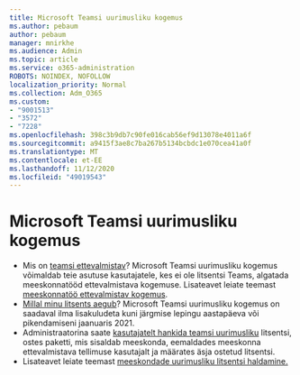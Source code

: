 ```yaml
---
title: Microsoft Teamsi uurimusliku kogemus
ms.author: pebaum
author: pebaum
manager: mnirkhe
ms.audience: Admin
ms.topic: article
ms.service: o365-administration
ROBOTS: NOINDEX, NOFOLLOW
localization_priority: Normal
ms.collection: Adm_O365
ms.custom:
- "9001513"
- "3572"
- "7228"
ms.openlocfilehash: 398c3b9db7c90fe016cab56ef9d13078e4011a6f
ms.sourcegitcommit: a9415f3ae8c7ba267b5134bcbdc1e070cea41a0f
ms.translationtype: MT
ms.contentlocale: et-EE
ms.lasthandoff: 11/12/2020
ms.locfileid: "49019543"
---
```

# <a name="microsoft-teams-exploratory-experience"></a>Microsoft Teamsi uurimusliku kogemus

- Mis on [teamsi ettevalmistav](https://docs.microsoft.com/microsoftteams/teams-exploratory)? Microsoft Teamsi uurimusliku kogemus võimaldab teie asutuse kasutajatele, kes ei ole litsentsi Teams, algatada meeskonnatööd ettevalmistava kogemuse. Lisateavet leiate teemast [meeskonnatöö ettevalmistav kogemus](https://docs.microsoft.com/microsoftteams/teams-exploratory#whats-in-the-teams-exploratory-experience).
- [Millal minu litsents aegub](https://docs.microsoft.com/microsoftteams/teams-exploratory#how-long-does-the-teams-exploratory-experience-last)? Microsoft Teamsi uurimusliku kogemus on saadaval ilma lisakuludeta kuni järgmise lepingu aastapäeva või pikendamiseni jaanuaris 2021.
- Administraatorina saate [kasutajatelt hankida teamsi uurimusliku](https://docs.microsoft.com/microsoftteams/teams-exploratory#upgrade-users-from-the-teams-exploratory-license) litsentsi, ostes paketti, mis sisaldab meeskonda, eemaldades meeskonna ettevalmistava tellimuse kasutajalt ja määrates äsja ostetud litsentsi.
- Lisateavet leiate teemast [meeskondade uurimusliku litsentsi haldamine.](https://docs.microsoft.com/microsoftteams/teams-exploratory)